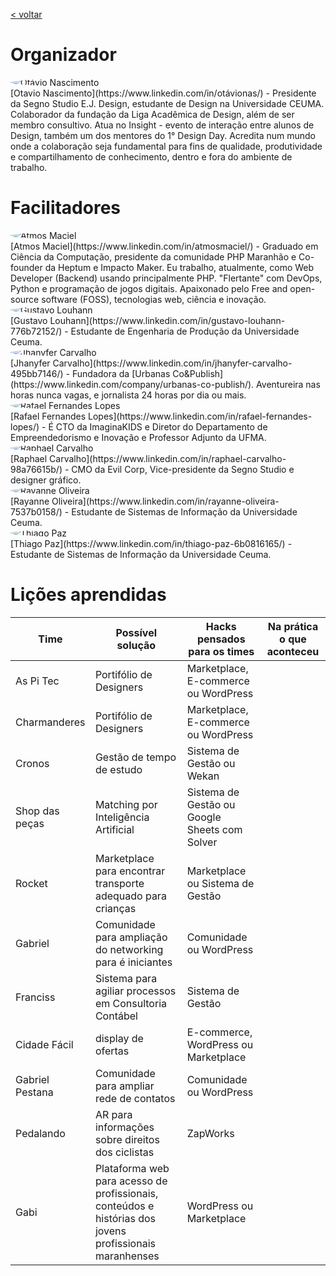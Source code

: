 [< voltar](https://productsandhacks.com/)
# Organizador

<img style="vertical-align: middle; border-radius: 50%; display: block; margin-left: auto; margin-right: auto;" src="https://github.com/nite-ceuma/products-and-hacks/raw/gh-pages/img/otavio_nascimento.png" alt="Otávio Nascimento">
[Otavio Nascimento](https://www.linkedin.com/in/otávionas/) - Presidente da Segno Studio E.J. Design, estudante de Design na Universidade CEUMA. Colaborador da fundação da Liga Acadêmica de Design, além de ser membro consultivo. Atua no Insight - evento de interação entre alunos de Design, também um dos mentores do 1° Design Day. Acredita num mundo onde a colaboração seja fundamental para fins de qualidade, produtividade e compartilhamento de conhecimento, dentro e fora do ambiente de trabalho.

# Facilitadores
<img style="vertical-align: middle; border-radius: 50%; display: block; margin-left: auto; margin-right: auto;" src="https://github.com/nite-ceuma/products-and-hacks/raw/gh-pages/img/atmos_maciel.png" alt="Atmos Maciel">
[Atmos Maciel](https://www.linkedin.com/in/atmosmaciel/) - Graduado em Ciência da Computação, presidente da comunidade PHP Maranhão e Co-founder da Heptum e Impacto Maker. Eu trabalho, atualmente, como Web Developer (Backend) usando principalmente PHP. "Flertante" com DevOps, Python e programação de jogos digitais. Apaixonado pelo Free and open-source software (FOSS), tecnologias web, ciência e inovação.

<img style="vertical-align: middle; border-radius: 50%; display: block; margin-left: auto; margin-right: auto;" src="https://github.com/nite-ceuma/products-and-hacks/raw/gh-pages/img/gustavo_louhann.png" alt="Gustavo Louhann">
[Gustavo Louhann](https://www.linkedin.com/in/gustavo-louhann-776b72152/) - Estudante de Engenharia de Produção da Universidade Ceuma.

<img style="vertical-align: middle; border-radius: 50%; display: block; margin-left: auto; margin-right: auto;" src="https://github.com/nite-ceuma/products-and-hacks/raw/gh-pages/img/jhanyfer_carvalho.png" alt="Jhanyfer Carvalho">
[Jhanyfer Carvalho](https://www.linkedin.com/in/jhanyfer-carvalho-495bb7146/) - Fundadora da [Urbanas Co&Publish](https://www.linkedin.com/company/urbanas-co-publish/). Aventureira nas horas nunca vagas, e jornalista 24 horas por dia ou mais.

<img style="vertical-align: middle; border-radius: 50%; display: block; margin-left: auto; margin-right: auto;" src="https://github.com/nite-ceuma/products-and-hacks/raw/gh-pages/img/rafael_fernandes_lopes.png" alt="Rafael Fernandes Lopes">
[Rafael Fernandes Lopes](https://www.linkedin.com/in/rafael-fernandes-lopes/) - É CTO da ImaginaKIDS e Diretor do Departamento de Empreendedorismo e Inovação e Professor Adjunto da UFMA.

<img style="vertical-align: middle; border-radius: 50%; display: block; margin-left: auto; margin-right: auto;" src="https://github.com/nite-ceuma/products-and-hacks/raw/gh-pages/img/raphael_carvalho.png" alt="Raphael Carvalho">
[Raphael Carvalho](https://www.linkedin.com/in/raphael-carvalho-98a76615b/) - CMO  da Evil Corp, Vice-presidente  da Segno Studio e designer gráfico.

<img style="vertical-align: middle; border-radius: 50%; display: block; margin-left: auto; margin-right: auto;" src="https://github.com/nite-ceuma/products-and-hacks/raw/gh-pages/img/rayanne_oliveira.png" alt="Rayanne Oliveira">
[Rayanne Oliveira](https://www.linkedin.com/in/rayanne-oliveira-7537b0158/) - Estudante de Sistemas de Informação da Universidade Ceuma.

<img style="vertical-align: middle; border-radius: 50%; display: block; margin-left: auto; margin-right: auto;" src="https://github.com/nite-ceuma/products-and-hacks/raw/gh-pages/img/thiago_paz.png" alt="Thiago Paz">
[Thiago Paz](https://www.linkedin.com/in/thiago-paz-6b0816165/) - Estudante de Sistemas de Informação da Universidade Ceuma.

# Lições aprendidas

Time         | Possível solução | Hacks pensados para os times | Na prática o que aconteceu
------------ | ------------- | ------------- | ------------- | 
As Pi Tec | Portifólio de Designers | Marketplace, E-commerce ou WordPress | |
Charmanderes | Portifólio de Designers | Marketplace, E-commerce ou WordPress | |
Cronos | Gestão de tempo de estudo | Sistema de Gestão ou Wekan | |
Shop das peças | Matching por Inteligência Artificial | Sistema de Gestão ou Google Sheets com Solver | |
Rocket | Marketplace para encontrar transporte adequado para crianças | Marketplace ou Sistema de Gestão | |
Gabriel | Comunidade para ampliação do networking  para é iniciantes | Comunidade ou WordPress | |	
Franciss | Sistema para agiliar processos em Consultoria Contábel | Sistema de Gestão | |		
Cidade Fácil | display de ofertas | E-commerce, WordPress ou Marketplace | |
Gabriel Pestana | Comunidade para ampliar rede de contatos	| Comunidade ou WordPress | |
Pedalando | AR para informações sobre direitos dos ciclistas | ZapWorks | |		
Gabi | Plataforma web para acesso de profissionais, conteúdos e histórias dos jovens profissionais maranhenses | WordPress ou Marketplace | |
